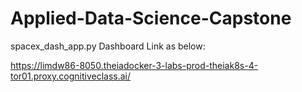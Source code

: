 # Applied-Data-Science-Capstone

spacex_dash_app.py Dashboard Link as below:

https://limdw86-8050.theiadocker-3-labs-prod-theiak8s-4-tor01.proxy.cognitiveclass.ai/
